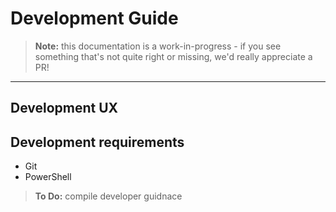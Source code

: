 # Development Guide

> **Note:** this documentation is a work-in-progress - if you see something that's not quite right or missing, we'd really appreciate a PR!

---

## Development UX

## Development requirements

* Git 
* PowerShell

> **To Do:** compile developer guidnace